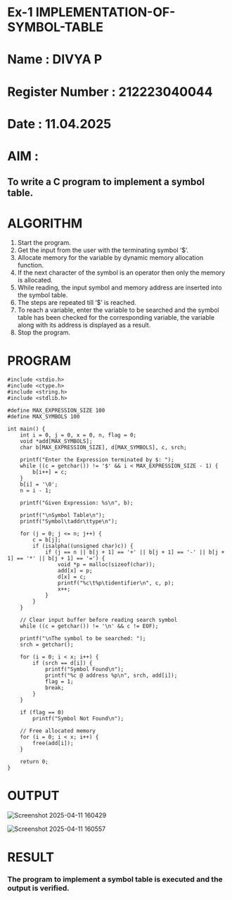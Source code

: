 # Ex-1 IMPLEMENTATION-OF-SYMBOL-TABLE
# Name : DIVYA P
# Register Number : 212223040044
# Date : 11.04.2025
# AIM :
## To write a C program to implement a symbol table.
# ALGORITHM
1.	Start the program.
2.	Get the input from the user with the terminating symbol ‘$’.
3.	Allocate memory for the variable by dynamic memory allocation function.
4.	If the next character of the symbol is an operator then only the memory is allocated.
5.	While reading, the input symbol and memory address are inserted into the symbol table.
6.	The steps are repeated till ‘$’ is reached.
7.	To reach a variable, enter the variable to be searched and the symbol table has been checked for the corresponding variable, the variable along with its address is displayed as a result.
8.	Stop the program. 
# PROGRAM
```
#include <stdio.h>
#include <ctype.h>
#include <string.h>
#include <stdlib.h>

#define MAX_EXPRESSION_SIZE 100
#define MAX_SYMBOLS 100

int main() {
    int i = 0, j = 0, x = 0, n, flag = 0;
    void *add[MAX_SYMBOLS];
    char b[MAX_EXPRESSION_SIZE], d[MAX_SYMBOLS], c, srch;

    printf("Enter the Expression terminated by $: ");
    while ((c = getchar()) != '$' && i < MAX_EXPRESSION_SIZE - 1) {
        b[i++] = c;
    }
    b[i] = '\0';
    n = i - 1;

    printf("Given Expression: %s\n", b);

    printf("\nSymbol Table\n");
    printf("Symbol\taddr\ttype\n");

    for (j = 0; j <= n; j++) {
        c = b[j];
        if (isalpha((unsigned char)c)) {
            if (j == n || b[j + 1] == '+' || b[j + 1] == '-' || b[j + 1] == '*' || b[j + 1] == '=') {
                void *p = malloc(sizeof(char));
                add[x] = p;
                d[x] = c;
                printf("%c\t%p\tidentifier\n", c, p);
                x++;
            }
        }
    }

    // Clear input buffer before reading search symbol
    while ((c = getchar()) != '\n' && c != EOF);

    printf("\nThe symbol to be searched: ");
    srch = getchar();

    for (i = 0; i < x; i++) {
        if (srch == d[i]) {
            printf("Symbol Found\n");
            printf("%c @ address %p\n", srch, add[i]);
            flag = 1;
            break;
        }
    }

    if (flag == 0)
        printf("Symbol Not Found\n");

    // Free allocated memory
    for (i = 0; i < x; i++) {
        free(add[i]);
    }

    return 0;
}
```
# OUTPUT
![Screenshot 2025-04-11 160429](https://github.com/user-attachments/assets/74e5ed62-0952-44d8-b4ce-bc9e99069355)

![Screenshot 2025-04-11 160557](https://github.com/user-attachments/assets/ab4157f0-ac40-486e-80e2-71d854e2fc4f)




# RESULT
### The program to implement a symbol table is executed and the output is verified.
